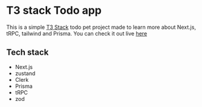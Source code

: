 # T3 stack Todo app

This is a simple [T3 Stack](https://create.t3.gg/) todo pet project made to learn more about Next.js, tRPC, tailwind and Prisma. You can check it out live [here](https://do0dle-todo.vercel.app/)

## Tech stack

* Next.js
* zustand
* Clerk
* Prisma
* tRPC
* zod